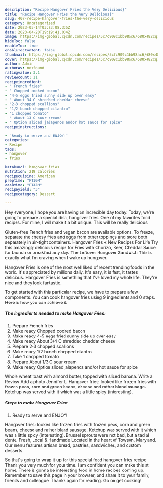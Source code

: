 ```yaml
---
description: "Recipe Hangover Fries the Very Delicious}"
title: "Recipe Hangover Fries the Very Delicious}"
slug: 407-recipe-hangover-fries-the-very-delicious
category: Uncategorized
date: 2023-05-14T03:23:08.335Z
date: 2023-04-20T19:19:41.034Z
image: https://img-global.cpcdn.com/recipes/5c7c909c1bb98ac6/680x482cq70/hangover-fries-recipe-main-photo.jpg
hideToc: false
enableToc: true
enableTocContent: false
thumbnail: https://img-global.cpcdn.com/recipes/5c7c909c1bb98ac6/680x482cq70/hangover-fries-recipe-main-photo.jpg
cover: https://img-global.cpcdn.com/recipes/5c7c909c1bb98ac6/680x482cq70/hangover-fries-recipe-main-photo.jpg
author: Admin
authorAv: notfound
ratingvalue: 3.1
reviewcount: 11
recipeingredient:
- " French fries"
- " Chopped cooked bacon"
- "4-5 eggs fried sunny side up over easy"
- " About 34 C shredded cheddar cheese"
- "2-3 chopped scallions"
- "1/2 bunch chopped cilantro"
- "1 chopped tomato"
- " About 13 C sour cream"
- " Option sliced jalapenos andor hot sauce for spice"
recipeinstructions:

- "Ready to serve and ENJOY!"
categories:
- Recipe
tags:
- hangover
- fries

katakunci: hangover fries 
nutrition: 219 calories
recipecuisine: American
preptime: "PT10M"
cooktime: "PT33M"
recipeyield: "3"
recipecategory: Dessert

---
```



Hey everyone, I hope you are having an incredible day today. Today, we're going to prepare a special dish, hangover fries. One of my favorites food recipes. For mine, I will make it a bit unique. This will be really delicious.

Gluten-free French fries and vegan bacon are available options. To freeze, separate the cheesy fries and eggs from other toppings and store both separately in air-tight containers. Hangover Fries « New Recipes For Life Try this amazingly delicious recipe for Fries with Chorizo, Beer, Cheddar Sauce for brunch or breakfast any day. The Leftover Hungover Sandwich This is exactly what I&#39;m craving when I wake up hungover.

Hangover Fries is one of the most well liked of recent trending foods in the world. It's appreciated by millions daily. It's easy, it is fast, it tastes delicious. Hangover Fries is something that I've loved my whole life. They're nice and they look fantastic.


To get started with this particular recipe, we have to prepare a few components. You can cook hangover fries using 9 ingredients and 0 steps. Here is how you can achieve it.

<!--inarticleads1-->

##### The ingredients needed to make Hangover Fries:

1. Prepare  French fries
1. Make ready  Chopped cooked bacon
1. Make ready 4-5 eggs fried sunny side up over easy
1. Make ready  About 3/4 C shredded cheddar cheese
1. Prepare 2-3 chopped scallions
1. Make ready 1/2 bunch chopped cilantro
1. Take 1 chopped tomato
1. Prepare  About 1/3 C sour cream
1. Make ready  Option sliced jalapenos and/or hot sauce for spice


Whole wheat toast with almond butter, topped with sliced banana. Write a Review Add a photo Jennifer L. Hangover fries: looked like frozen fries with frozen peas, corn and green beans, cheese and rather bland sausage. Ketchup was served with it which was a little spicy (interesting). 

<!--inarticleads2-->

##### Steps to make Hangover Fries:


1. Ready to serve and ENJOY!

Hangover fries: looked like frozen fries with frozen peas, corn and green beans, cheese and rather bland sausage. Ketchup was served with it which was a little spicy (interesting). Brussel sprouts were not bad, but a tad al dente. Fresh, Local &amp; Handmade Located in the heart of Towson, Maryland. Our menu features artisan bread, pastries, sandwiches, and custom desserts. 

So that's going to wrap it up for this special food hangover fries recipe. Thank you very much for your time. I am confident you can make this at home. There is gonna be interesting food in home recipes coming up. Remember to save this page in your browser, and share it to your family, friends and colleague. Thanks again for reading. Go on get cooking!
